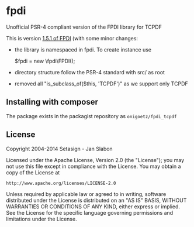fpdi
====

Unofficial PSR-4 compliant version of the FPDI library for TCPDF



This is version [1.5.1 of FPDI](http://www.setasign.com/products/fpdi/downloads/) (with some minor changes:

* the library is namespaced in fpdi. To create instance use

    $fpdi = new \fpdi\FPDI();

* directory structure follow the PSR-4 standard with src/ as root

* removed all "is_subclass_of($this, 'TCPDF')" as we support only TCPDF


## Installing with composer

The package exists in the packagist repository as `onigoetz/fpdi_tcpdf`


## License

Copyright 2004-2014 Setasign - Jan Slabon

Licensed under the Apache License, Version 2.0 (the "License");
you may not use this file except in compliance with the License.
You may obtain a copy of the License at

    http://www.apache.org/licenses/LICENSE-2.0

Unless required by applicable law or agreed to in writing, software
distributed under the License is distributed on an "AS IS" BASIS,
WITHOUT WARRANTIES OR CONDITIONS OF ANY KIND, either express or implied.
See the License for the specific language governing permissions and
limitations under the License.
